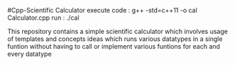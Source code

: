 #Cpp-Scientific Calculator
execute code :  g++ -std=c++11 -o cal Calculator.cpp
run : ./cal

This repository contains a simple scientific calculator which involves usage of templates and concepts ideas which runs various datatypes in a single funtion without having to call or implement various funtions for each and every datatype

